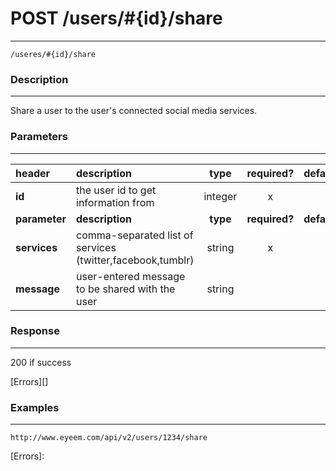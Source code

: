 # POST /users/#{id}/share
***
`/useres/#{id}/share`

### Description
***
Share a user to the user's connected social media services.

### Parameters
***

|header| description| type |required? |default|
|:---------|:--------------|:----------:|:------------:|:------------:|
|**id**|the user id to get information from|integer|x||
|**parameter**| **description**| **type** |**required?** |**default**|
|**services**|comma-separated list of services (twitter,facebook,tumblr)|string|x||
|**message**|user-entered message to be shared with the user|string|||


### Response
***

200 if success

[Errors][]

### Examples
***

`http://www.eyeem.com/api/v2/users/1234/share`







[Errors]: 